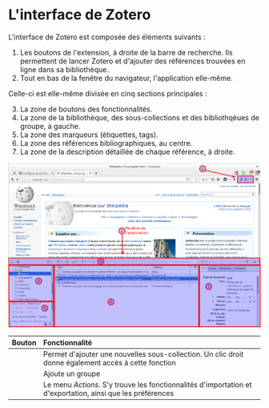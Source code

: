 # L'interface de Zotero

L'interface de Zotero est composée des éléments suivants :

1. Les boutons de l'extension, à droite de la barre de recherche. Ils permettent de lancer Zotero et d'ajouter des références trouvées en ligne dans sa bibliothèque.
2. Tout en bas de la fenêtre du navigateur, l'application elle-même.

Celle-ci est elle-même divisée en cinq sections principales :

3. La zone de boutons des fonctionnalités.
4. La zone de la bibliothèque, des sous-collections et des bibliothqèues de groupe, à gauche.
5. La zone des marqueurs (étiquettes, tags).
6. La zone des références bibliographiques, au centre.
7. La zone de la description détaillée de chaque référence, à droite.

![Interface de Zotero](images/interface.png)

| Bouton | Fonctionnalité |
|:------:|:-------------- |
|[](images/toolbar-collection-add@2x.png)| Permet d'ajouter une nouvelles sous-collection. Un clic droit donne également accès à cette fonction|
|[](images/group_add.png)| Ajoute un groupe |
|[](images/cog@2x.png)| Le menu *Actions*. S'y trouve les fonctionnalités d'importation et d'exportation, ainsi que les préférences|
